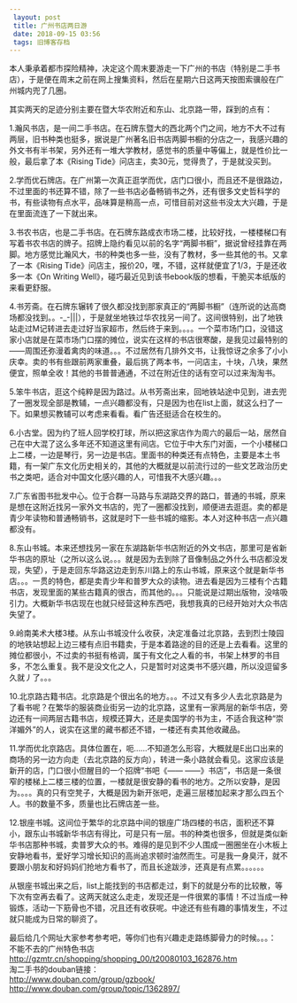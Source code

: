 ```yaml
---
 layout: post
 title: 广州书店两日游
 date: 2018-09-15 03:56
 tags: 旧博客存档
---
```

本人秉承着都市探险精神，决定这个周末要游走一下广州的书店（特别是二手书店），于是便在周末之前在网上搜集资料，然后在星期六日这两天按图索骥般在广州城内兜了几圈。

其实两天的足迹分别主要在暨大华农附近和东山、北京路一带，踩到的点有：

1.瀚风书店，是一间二手书店。在石牌东暨大的西北两个门之间，地方不大不过有两层，旧书种类也挺多，据说是广州著名旧书店两脚书橱的分店之一，我感兴趣的外文书有半书架，另外还有一堆大学教材，感觉书的质量中等偏上，就是性价比一般，最后拿了本《Rising
Tide》问店主，卖30元，觉得贵了，于是就没买到。

2.学而优石牌店。在广州第一次真正逛学而优，店门口很小，而且还不是很路边，不过里面的书还算不错，除了一些书店必备畅销书之外，还有很多文史哲科学的书，有些读物有点水平，品味算是稍高一点，可惜目前对这些书没太大兴趣，于是在里面流连了一下就出来。

3.书农书店，也是二手书店。在石牌东路成衣市场二楼，比较好找，一楼楼梯口有写着书农书店的牌子。招牌上隐约看见以前的名字“两脚书橱”，据说曾经挂靠在两脚。地方感觉比瀚风大，书的种类也多一些，没有了教材，多一些其他的书。又拿了一本《Rising
Tide》问店主，报价20，嘿，不错，这样就便宜了1/3，于是还收多一本《On Writing
Well》，碰巧最近见到该书ebook版的想看，干脆买本纸版的来看更舒服。

4.书芳斋。在石牌东辗转了很久都没找到那家真正的“两脚书橱”（连所说的达高商场都没找到。。-_-|||），于是就坐地铁过华农找另一间了。这间很特别，出了地铁站走过M记转进去走过好当家超市，然后终于来到。。。。一个菜市场门口，没错这家小店就是在菜市场门口摆的摊位，说实在这样的书店很寒酸，是我见过最特别的——周围还弥漫着禽肉的味道。。。不过居然有几排外文书，让我惊讶之余多了小小庆幸。卖的书有些跟前两家重叠，最后挑了两本书，一问店主，十块，八块，果然便宜，照单全收！其他的书普普通通，不过在附近住的话有空可以过来淘淘书。

5.笨牛书店，逛这个纯粹是因为路过。从书芳斋出来，回地铁站途中见到，进去兜了一圈发现全部是教辅，一点兴趣都没有，只是因为也在list上面，就这么扫了一下。如果想买教辅可以考虑来看看。看广告还挺适合在校生的。

6.小古堂。因为约了班人回学校打球，所以把这家店作为周六的最后一站，居然自己在中大混了这么多年还不知道这里有间店。它位于中大东门对面，一个小楼梯口上二楼，一边是琴行，另一边是书店。里面书的种类还有点特色，主要是本土书籍，有一架广东文化历史相关的，其他的大概就是以前流行过的一些文艺政治历史书之类吧，适合对中国文化感兴趣的人，可惜我不大感兴趣。。。

7.广东省图书批发中心。位于合群一马路与东湖路交界的路口，普通的书城，原来是想在这附近找另一家外文书店的，兜了一圈都没找到，顺便进去逛逛。卖的都是青少年读物和普通畅销书，这就是时下一些书城的缩影。本人对这种书店一点兴趣都没有。

8.东山书城。本来还想找另一家在东湖路新华书店附近的外文书店，那里可是省新华书店的原址（之所以这么说。。。就是因为去到除了音像制品之外什么书店都没发现，失望），于是走回东华路这边走到东川路上的东山书城，原来这个就是新华书店。。。一贯的特色，都是卖青少年和普罗大众的读物。进去看是因为三楼有个古籍书店，发现里面的某些古籍真的很古，而其他的。。。只能说是过期出版物，没啥吸引力。大概新华书店现在也就只经营这种东西吧，我想我真的已经开始对大众书店失望了。

9.岭南美术大楼3楼。从东山书城没什么收获，决定准备过北京路，去到烈士陵园的地铁站想起上边三楼有点旧书籍卖，于是本着路途的目的还是上去看看。这里的摊位都很小，不过卖的书挺有格调，属于有文化之人看的书，书架上林罗的书目多，不怎么重复。我不是没文化之人，只是暂时对这类书不感兴趣，所以没逗留多久就丿了。。。

10.北京路古籍书店。北京路是个很出名的地方。。。不过又有多少人去北京路是为了看书呢？在繁华的服装商业街另一边的北京路，这里有一家两层的新华书店，旁边还有一间两层古籍书店，规模还算大，还是卖国学的书为主，不适合我这种“崇洋媚外”的人，说实在这里的藏书都还不错，一楼还有卖其他收藏品。

11.学而优北京路店。具体位置在，呃……不知道怎么形容，大概就是E出口出来的商场的另一边方向走（去北京路的反方向），转进一条小路就会看见。这家应该是新开的店，门口很小但醒目的一个招牌“书吧《——
——》书店”，书店是一条很窄的楼梯上二楼三楼的位置，一楼就是很安静的看书的地方。之所以安静，是因为。。。。真的只有空凳子，大概是因为新开张吧，走遍三层楼加起来才那么四五个人。书的数量不多，质量也比石牌店差一些。

12.银座书城。这间位于繁华的北京路中间的银座广场四楼的书店，面积还不算小，跟东山书城新华书店有得比，可是只有一层。书的种类也很多，但就是类似新华书店那种书城，卖普罗大众的书。难得的是见到不少人围成一圈圈坐在小木板上安静地看书，爱好学习增长知识的高尚追求顿时油然而生。可是我一身臭汗，就不要跟小朋友和好妈妈们抢地方看书了，而且长途跋涉，还真是有点累。。。。。。

从银座书城出来之后，list上能找到的书店都走过，剩下的就是分布的比较散，等下次有空再去看了。这两天就这么走走，发现还是一件很累的事情！不过当成一种锻炼，活动一下筋骨也不错，况且还有收获呢。中途还有些有趣的事情发生，不过就只能成为日常的聊资了。

最后给几个网址大家参考参考吧，等你们也有兴趣走走路练脚骨力的时候。。。：  
不能不去的广州特色书店  
<http://gzmtr.cn/shopping/shopping_00/t20080103_162876.htm>  
淘二手书的douban链接：  
<http://www.douban.com/group/gzbook/>  
<http://www.douban.com/group/topic/1362897/>

